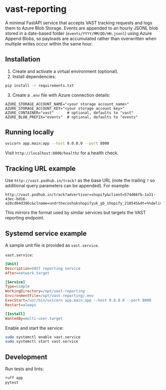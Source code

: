 # vast-reporting

A minimal FastAPI service that accepts VAST tracking requests and logs them to Azure Blob Storage. Events are appended to an hourly JSONL blob stored in a date-based folder (`events/YYYY/MM/DD/HH.jsonl`) using Azure Append Blobs, so payloads are accumulated rather than overwritten when multiple writes occur within the same hour.

## Installation

1. Create and activate a virtual environment (optional).
2. Install dependencies:

```bash
pip install -r requirements.txt
```

3. Create a `.env` file with Azure connection details:

```env
AZURE_STORAGE_ACCOUNT_NAME="<your storage account name>"
AZURE_STORAGE_ACCOUNT_KEY="<your storage account key>"
AZURE_CONTAINER="vast"      # optional, defaults to "vast"
AZURE_BLOB_PREFIX="events"  # optional, defaults to "events"
```

## Running locally

```bash
uvicorn app.main:app --host 0.0.0.0 --port 8000
```

Visit `http://localhost:8000/healthz` for a health check.

## Tracking URL example

Use `http://vast.podhub.in/track?` as the base URL (note the trailing `?` so additional query parameters can be appended). For example:

```
http://vast.podhub.in/track?advertiser=shopify&client=574d66fb-1a31-43ec-bd16-a28cd84d396c&clname=undrthecoshukshopifyuk_gb_shopify_218545&dt=%%delivery_time%%&eid=%%episodeid%%&event_type=imp&ip=%%ip%%&ord=%%cachebuster%%&pid=%%podcastid%%&plt=megaphone&pub=voiceworkssportslimited&ua=%%ua%%&v=1
```

This mirrors the format used by similar services but targets the VAST reporting endpoint.

## Systemd service example

A sample unit file is provided as `vast.service`.

`vast.service`:

```ini
[Unit]
Description=VAST reporting service
After=network.target

[Service]
Type=simple
WorkingDirectory=/opt/vast-reporting
EnvironmentFile=/opt/vast-reporting/.env
ExecStart=/usr/bin/uvicorn app.main:app --host 0.0.0.0 --port 8000
Restart=always

[Install]
WantedBy=multi-user.target
```

Enable and start the service:

```bash
sudo systemctl enable vast.service
sudo systemctl start vast.service
```

## Development

Run tests and lints:

```bash
ruff app
pytest
```
